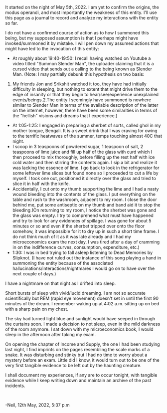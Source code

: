 It started on the night of May 5th, 2022. I am yet to confirm the origins, the modus operandi, and most importantly the weakness of this entity. I'll use this page as a journal to record and analyze my interactions with the entity so far.

I do not have a confirmed course of action as to how I summoned this being, but my supposed assumption is that I perhaps might have invoked/summoned it by mistake. I will pen down my assumed actions that might have led to the invocation of this entity:

* At roughly about 19:40-19:50: I recall having watched on Youtube a video titled "Summon Slender Man", the uploader claiming that it is a cursed video that sends out a calling to the being known as Slender Man. (Note: I may partially debunk this hypothesis on two basis:

1. My friends Jon and Srikshit watched it too, they have had initially difficulty in sleeping, but nothing to extent that might drive them to the edge of insanity or that they begin to hear/see/experience unexplained events/beings.2.The entity I seemingly have summoned is nowhere similar to Slender Man in terms of the available description of the latter on the internet, however, there have been some similarities in terms of the "hellish" visions and dreams that I experience.)

* At 1:05-1:25: I engaged in preparing a sherbet of sorts, called ghol in my mother tongue, Bengali. It is a sweet drink that I was craving for owing to the terrific heatwaves of the summer, temps touching almost 40C that night.
* I scoop in 3 teaspoons of powdered sugar, 1 teaspoon of salt, 2 teaspoons of lime juice and fill up half of the glass with curd which I then proceed to mix thoroughly, before filling up the rest half with ice cold water and then stirring the contents again. I sip a bit and realize it was lacking the essence of lime. I go back to look in the refrigerator for some leftover lime slices but found none so I proceeded to cut a life by myself. I took one out, positioned it directly over the glass and tried to slice it in half with the knife.
* Accidentally, I cut onto my thumb supporting the lime and I had a nasty wound bleeding into the contents of the glass. I put everything on the table and rush to the washroom, adjacent to my room. I close the door behind me, put some antiseptic on my thumb and band aid it to stop the bleeding.(On returning to my room, I notice the sherbet was gone and the glass was empty. I try to comprehend what must have happened and try to look for any evidences of spillage. I was gone for about 5 minutes or so and even if the sherbet tripped over onto the floor somehow, it was impossible for it to dry up in such a short time frame. I do not think much of it as it was late already and I had my microeconomics exam the next day. I was tired after a day of cramming in on the indifference curves, consumption, expenditure, etc.)
* 1:30: I was in bed trying to fall asleep listening to Dead Memories by Slipknot. (I have not ruled out the instance of this song playing a hand in summoning the entity because of the associated hallucinations/interactions/nightmares I would go on to have over the next couple of days.)

I have a nightmare on that night as I drifted into sleep.

Short bursts of sleep with vivid/lucid dreaming. I am not so accurate scientifically but REM (rapid eye movement) doesn't set in until the first 90 minutes of the dream. I remember waking up at 4:02 a.m. sitting up on bed with a sharp pain on my chest.

The sky had turned light blue and sunlight would have seeped in through the curtains soon. I made a decision to not sleep, even in the mild darkness of the room anymore. I sat down with my microeconomics book, I would sleep in the afternoon after taking my exam.

On opening the chapter of Income and Supply, the one I had been studying last night, I find imprints on the pages resembling the scale marks of a snake. It was disturbing and stinky but I had no time to worry about a mystery before an exam. Little did I know, it would turn out to be one of the very first tangible evidence to be left out by the haunting creature.

I shall document my experiences, if any are to occur tonight, with tangible evidence while I keep writing down and maintain an archive of the past incidents.

&#x200B;

\-Neil, 12th May, 2022, 5:37 p.m